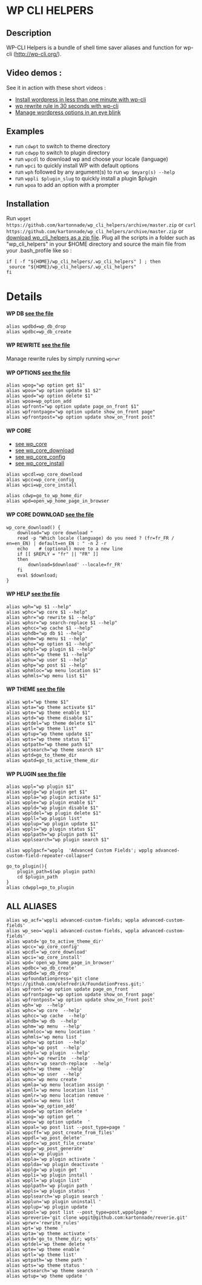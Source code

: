 WP CLI HELPERS
==============

## Description
WP-CLI Helpers is a bundle of shell time saver aliases and function for wp-cli (http://wp-cli.org/).

## Video demos :
See it in action with these short videos :
- [Install wordpress in less than one minute with wp-cli ](https://www.youtube.com/watch?v=UH7gPxQm_1s&index=3&list=PLNKPjf-nKdiaon_IV3r6EI71IdcQ8_nZC
)
- [wp rewrite rule in 30 seconds with wp-cli ](http://www.youtube.com/watch?v=XhbRkyMww5U&feature=share&list=PLNKPjf-nKdiaon_IV3r6EI71IdcQ8_nZC&index=2)
- [Manage wordpress options in an eye blink](http://youtu.be/dECMEPvTT-c)

## Examples

- run `cdwpt` to switch to theme directory
- run `cdwpp` to switch to plugin directory
- run `wpcdl` to download wp and choose your locale (language)
- run `wpci` to quickly install WP with default options
- run `wph` followed by any argument(s) to run `wp $myarg(s) --help`
- run `wppli $plugin_slug` to quickly install a plugin $plugin
- run `wpoa` to add an option with a prompter
 



## Installation
Run `wpget https://github.com/kartonnade/wp_cli_helpers/archive/master.zip` or `curl https://github.com/kartonnade/wp_cli_helpers/archive/master.zip` or [download wp_cli_helpers as a zip file](https://github.com/kartonnade/wp_cli_helpers/archive/master.zip).
Plug all the scripts in a folder such as "wp_cli_helpers" in your $HOME directory and source the main file from your .bash_profile like so :

````
if [ -f "${HOME}/wp_cli_helpers/.wp_cli_helpers" ] ; then
 source "${HOME}/wp_cli_helpers/.wp_cli_helpers"
fi
````

# Details

#### WP DB [see the file](https://github.com/kartonnade/wp_cli_helpers/blob/master/wp_db)

````
alias wpdbd=wp_db_drop
alias wpdbc=wp_db_create
````

#### WP REWRITE [see the file](https://github.com/kartonnade/wp_cli_helpers/blob/master/wp_rewrite)
Manage rewrite rules by simply running `wprwr`


#### WP OPTIONS [see the file](https://github.com/kartonnade/wp_cli_helpers/blob/master/wp_options)
````
alias wpog="wp option get $1"
alias wpou="wp option update $1 $2"
alias wpod="wp option delete $1"
alias wpoa=wp_option_add
alias wpfront="wp option update page_on_front $1"
alias wpfrontpage="wp option update show_on_front page"
alias wpfrontpost="wp option update show_on_front post"
````


#### WP CORE 
- [see wp_core](https://github.com/kartonnade/wp_cli_helpers/blob/master/wp_core)
- [see wp_core_download](https://github.com/kartonnade/wp_cli_helpers/blob/master/wp_core)
- [see wp_core_config](https://github.com/kartonnade/wp_cli_helpers/blob/master/wp_core)
- [see wp_core_install](https://github.com/kartonnade/wp_cli_helpers/blob/master/wp_core)
````
alias wpcdl=wp_core_download
alias wpcc=wp_core_config
alias wpci=wp_core_install

alias cdwp=go_to_wp_home_dir
alias wpd=open_wp_home_page_in_browser
````

#### WP CORE  DOWNLOAD [see the file](https://github.com/kartonnade/wp_cli_helpers/blob/master/wp_core_download)

````
wp_core_download() {
	download="wp core download "
	read -p "Which locale (language) do you need ? (fr=fr_FR / en=en_EN) | default=en_EN : " -n 2 -r
	echo    # (optional) move to a new line
	if [[ $REPLY = "fr" || "FR" ]]
	then
	    download=$download' --locale=fr_FR'
	fi
	eval $download;
}
````

#### WP HELP [see the file](https://github.com/kartonnade/wp_cli_helpers/blob/master/wp_help)

````
alias wph="wp $1 --help"
alias wphc="wp core $1 --help"
alias wphr="wp rewrite $1 --help"
alias wphsr="wp search-replace $1 --help"
alias wphcc="wp cache $1 --help"
alias wphdb="wp db $1 --help"
alias wphm="wp menu $1 --help"
alias wpho="wp option $1 --help"
alias wphpl="wp plugin $1 --help"
alias wpht="wp theme $1 --help"
alias wphu="wp user $1 --help"
alias wphp="wp post $1 --help"
alias wphmloc="wp menu location $1"
alias wphmls="wp menu list $1"
````
#### WP THEME [see the file](https://github.com/kartonnade/wp_cli_helpers/blob/master/wp_theme)

````
alias wpt="wp theme $1"
alias wpta="wp theme activate $1"
alias wpte="wp theme enable $1"
alias wptd="wp theme disable $1"
alias wptdel="wp theme delete $1"
alias wptl="wp theme list"
alias wptup="wp theme update $1"
alias wpts="wp theme status $1"
alias wptpath="wp theme path $1"
alias wptsearch="wp theme search $1"
alias wptd=go_to_theme_dir
alias wpatd=go_to_active_theme_dir
````

#### WP PLUGIN [see the file](https://github.com/kartonnade/wp_cli_helpers/blob/master/wp_plugin)

````
alias wppl="wp plugin $1"
alias wpplg="wp plugin get $1"
alias wppla="wp plugin activate $1"
alias wpple="wp plugin enable $1"
alias wppld="wp plugin disable $1"
alias wppldel="wp plugin delete $1"
alias wppll="wp plugin list"
alias wpplup="wp plugin update $1"
alias wppls="wp plugin status $1"
alias wpplpath="wp plugin path $1"
alias wpplsearch="wp plugin search $1"

alias wpplgacf="wpplg  'Advanced Custom Fields'; wpplg advanced-custom-field-repeater-collapser"

go_to_plugin(){
	plugin_path=$(wp plugin path)
	cd $plugin_path
}
alias cdwppl=go_to_plugin
````


## ALL ALIASES
````
alias wp_acf='wppli advanced-custom-fields; wppla advanced-custom-fields'
alias wp_seo='wppli advanced-custom-fields, wppla advanced-custom-fields'
alias wpatd='go_to_active_theme_dir'
alias wpcc='wp_core_config'
alias wpcdl='wp_core_download'
alias wpci='wp_core_install'
alias wpd='open_wp_home_page_in_browser'
alias wpdbc='wp_db_create'
alias wpdbd='wp_db_drop'
alias wpfoundationpress='git clone https://github.com/olefredrik/FoundationPress.git;'
alias wpfront='wp option update page_on_front '
alias wpfrontpage='wp option update show_on_front page'
alias wpfrontpost='wp option update show_on_front post'
alias wph='wp  --help'
alias wphc='wp core  --help'
alias wphcc='wp cache  --help'
alias wphdb='wp db  --help'
alias wphm='wp menu  --help'
alias wphmloc='wp menu location '
alias wphmls='wp menu list '
alias wpho='wp option  --help'
alias wphp='wp post  --help'
alias wphpl='wp plugin  --help'
alias wphr='wp rewrite  --help'
alias wphsr='wp search-replace  --help'
alias wpht='wp theme  --help'
alias wphu='wp user  --help'
alias wpmc='wp menu create '
alias wpmla='wp menu location assign '
alias wpmll='wp menu location list '
alias wpmlr='wp menu location remove '
alias wpmls='wp menu list '
alias wpoa='wp_option_add'
alias wpod='wp option delete '
alias wpog='wp option get '
alias wpou='wp option update  '
alias wppal='wp post list --post_type=page '
alias wppcff='wp_post_create_from_files'
alias wppdl='wp_post_delete'
alias wppfc='wp_post_file_create'
alias wppg='wp_post_generate'
alias wppl='wp plugin '
alias wppla='wp plugin activate '
alias wpplda='wp plugin deactivate '
alias wpplg='wp plugin get '
alias wppli='wp plugin install '
alias wppll='wp plugin list'
alias wpplpath='wp plugin path '
alias wppls='wp plugin status '
alias wpplsearch='wp plugin search '
alias wpplun='wp plugin uninstall '
alias wpplup='wp plugin update '
alias wppol='wp post list --post_type=post,wppolpage '
alias wpreverie='git clone wpgit@github.com:kartonnade/reverie.git'
alias wprwr='rewrite_rules'
alias wpt='wp theme '
alias wpta='wp theme activate '
alias wptd='go_to_theme_dir; wpts'
alias wptdel='wp theme delete '
alias wpte='wp theme enable '
alias wptl='wp theme list'
alias wptpath='wp theme path '
alias wpts='wp theme status '
alias wptsearch='wp theme search '
alias wptup='wp theme update '

````
````
````
````
````
````
````
